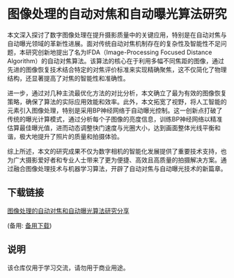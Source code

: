 # 图像处理的自动对焦和自动曝光算法研究

本文深入探讨了数字图像处理在提升摄影质量中的关键应用，特别是在自动对焦与自动曝光领域的革新性进展。面对传统自动对焦机制存在的复杂性及智能性不足问题，本研究创新地提出了名为IFDA（Image-Processing Focused Distance Algorithm）的自动对焦算法。该算法的核心在于利用多幅不同焦距的图像，通过先进的图像恢复技术结合特定的对焦评价标准来实现精确聚焦，这不仅简化了物理结构，还显著提高了对焦的智能性和准确性。

进一步，通过对几种主流最优化方法的对比分析，本文确立了最为有效的图像恢复策略，确保了算法的实际应用效能和效率。此外，本文拓宽了视野，将人工智能的元素引入图像处理，特别是采用BP神经网络于自动曝光控制。这一创新点打破了传统的曝光计算模式，通过分析每个子图像的亮度信息，训练BP神经网络以精准估算最佳曝光值，进而动态调整快门速度与光圈大小，达到画面整体光线平衡和谐，极大地提升了照片的质量和拍摄体验。

综上所述，本文的研究成果不仅为数字相机的智能化发展提供了重要技术支持，也为广大摄影爱好者和专业人士带来了更为便捷、高效且高质量的拍摄解决方案。通过融合图像处理技术与机器学习算法，开辟了自动对焦与自动曝光技术的新篇章。

## 下载链接
[图像处理的自动对焦和自动曝光算法研究分享](https://pan.quark.cn/s/3bd0702f5329) 

(备用: [备用下载](https://pan.baidu.com/s/1FMszFGRYYqdxrVuY27FSlA?pwd=1234))

## 说明

该仓库仅用于学习交流，请勿用于商业用途。
